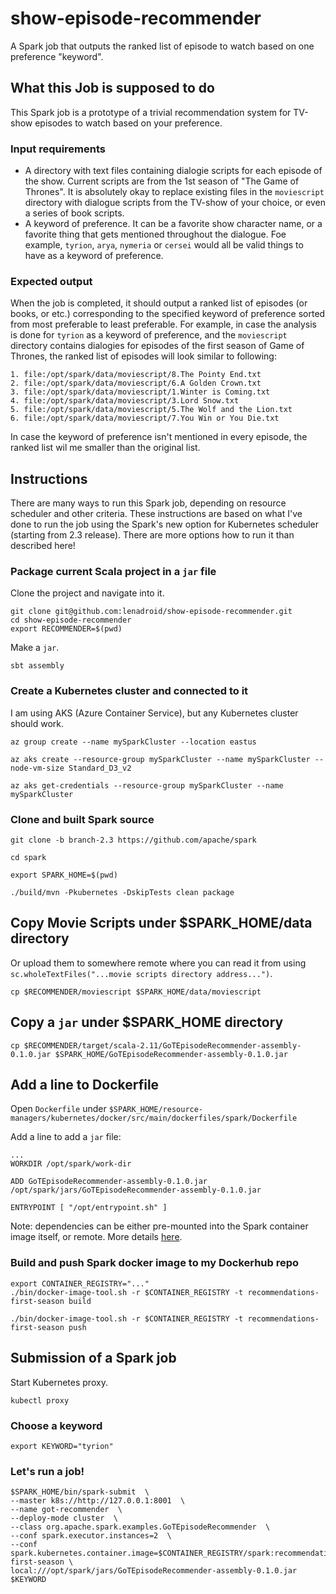 # show-episode-recommender
A Spark job that outputs the ranked list of episode to watch based on one preference "keyword".

## What this Job is supposed to do

This Spark job is a prototype of a trivial recommendation system for TV-show episodes to watch based on your preference.

### Input requirements

* A directory with text files containing dialogie scripts for each episode of the show. Current scripts are from the 1st season of "The Game of Thrones". It is absolutely okay to replace existing files in the `moviescript` directory with dialogue scripts from the TV-show of your choice, or even a series of book scripts.
* A keyword of preference. It can be a favorite show character name, or a favorite thing that gets mentioned throughout the dialogue. Foe example, `tyrion`, `arya`, `nymeria` or `cersei` would all be valid things to have as a keyword of preference.

### Expected output

When the job is completed, it should output a ranked list of episodes (or books, or etc.) corresponding to the specified keyword of preference sorted from most preferable to least preferable. For example, in case the analysis is done for `tyrion` as a keyword of preference, and the `moviescript` directory contains dialogies for episodes of the first season of Game of Thrones, the ranked list of episodes will look similar to following:

```
1. file:/opt/spark/data/moviescript/8.The Pointy End.txt
2. file:/opt/spark/data/moviescript/6.A Golden Crown.txt
3. file:/opt/spark/data/moviescript/1.Winter is Coming.txt
4. file:/opt/spark/data/moviescript/3.Lord Snow.txt
5. file:/opt/spark/data/moviescript/5.The Wolf and the Lion.txt
6. file:/opt/spark/data/moviescript/7.You Win or You Die.txt
```

In case the keyword of preference isn't mentioned in every episode, the ranked list wil me smaller than the original list.

## Instructions

There are many ways to run this Spark job, depending on resource scheduler and other criteria. These instructions are based on what I've done to run the job using the Spark's new option for Kubernetes scheduler (starting from 2.3 release). There are more options how to run it than described here!

### Package current Scala project in a `jar` file

Clone the project and navigate into it.

```
git clone git@github.com:lenadroid/show-episode-recommender.git
cd show-episode-recommender
export RECOMMENDER=$(pwd)
```

Make a `jar`.
```
sbt assembly
```

### Create a Kubernetes cluster and connected to it

I am using AKS (Azure Container Service), but any Kubernetes cluster should work.
```
az group create --name mySparkCluster --location eastus

az aks create --resource-group mySparkCluster --name mySparkCluster --node-vm-size Standard_D3_v2

az aks get-credentials --resource-group mySparkCluster --name mySparkCluster
```

### Clone and built Spark source

```
git clone -b branch-2.3 https://github.com/apache/spark

cd spark

export SPARK_HOME=$(pwd)

./build/mvn -Pkubernetes -DskipTests clean package
```

## Copy Movie Scripts under $SPARK_HOME/data directory

Or upload them to somewhere remote where you can read it from using `sc.wholeTextFiles("...movie scripts directory address...")`.

```
cp $RECOMMENDER/moviescript $SPARK_HOME/data/moviescript
```

## Copy a `jar` under $SPARK_HOME directory

```
cp $RECOMMENDER/target/scala-2.11/GoTEpisodeRecommender-assembly-0.1.0.jar $SPARK_HOME/GoTEpisodeRecommender-assembly-0.1.0.jar
```

## Add a line to Dockerfile

Open `Dockerfile` under `$SPARK_HOME/resource-managers/kubernetes/docker/src/main/dockerfiles/spark/Dockerfile`

Add a line to add a `jar` file:
```
...
WORKDIR /opt/spark/work-dir

ADD GoTEpisodeRecommender-assembly-0.1.0.jar /opt/spark/jars/GoTEpisodeRecommender-assembly-0.1.0.jar

ENTRYPOINT [ "/opt/entrypoint.sh" ]
```

Note: dependencies can be either pre-mounted into the Spark container image itself, or remote. More details [here](https://spark.apache.org/docs/latest/running-on-kubernetes.html).

### Build and push Spark docker image to my Dockerhub repo

```
export CONTAINER_REGISTRY="..."
./bin/docker-image-tool.sh -r $CONTAINER_REGISTRY -t recommendations-first-season build

./bin/docker-image-tool.sh -r $CONTAINER_REGISTRY -t recommendations-first-season push
```

## Submission of a Spark job

Start Kubernetes proxy.
```
kubectl proxy
```

### Choose a keyword

```
export KEYWORD="tyrion"
```

### Let's run a job!

```
$SPARK_HOME/bin/spark-submit  \
--master k8s://http://127.0.0.1:8001  \
--name got-recommender  \
--deploy-mode cluster  \
--class org.apache.spark.examples.GoTEpisodeRecommender  \
--conf spark.executor.instances=2  \
--conf spark.kubernetes.container.image=$CONTAINER_REGISTRY/spark:recommendations-first-season \
local:///opt/spark/jars/GoTEpisodeRecommender-assembly-0.1.0.jar $KEYWORD
```